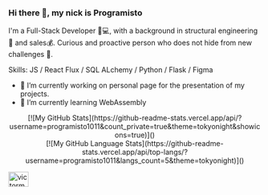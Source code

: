 ### Hi there 👋, my nick is Programisto

I'm a Full-Stack Developer 👨💻, with a background in structural engineering👷 and sales💰. Curious and proactive person who does not hide from new challenges 💪.

Skills: JS / React Flux / SQL ALchemy / Python / Flask / Figma

- 🔭 I’m currently working on personal page for the presentation of my projects. 
- 🌱 I’m currently learning WebAssembly 

<div align="center"> 
  [![My GitHub Stats](https://github-readme-stats.vercel.app/api/?username=programisto1011&count_private=true&theme=tokyonight&showicons=true)]()
</div>
<div align="center"> 
  [![My GitHub Language Stats](https://github-readme-stats.vercel.app/api/top-langs/?username=programisto1011&langs_count=5&theme=tokyonight)]()
</div>


<a href="https://linkedin.com/in/victormaynou" target="blank"><img align="center" src="https://raw.githubusercontent.com/rahuldkjain/github-profile-readme-generator/master/src/images/icons/Social/linked-in-alt.svg" alt="victormaynou" height="30" width="40" /></a>
</p>






